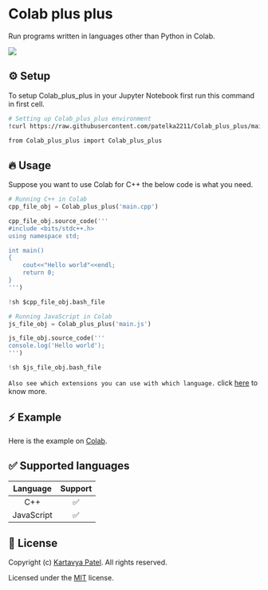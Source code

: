 # Colab plus plus

Run programs written in languages other than Python in Colab.

![](https://opengraph.githubassets.com/1/patelka2211/Colab_plus_plus)

## ⚙️ Setup

To setup Colab_plus_plus in your Jupyter Notebook first run this command in first cell.

```bash
# Setting up Colab_plus_plus environment
!curl https://raw.githubusercontent.com/patelka2211/Colab_plus_plus/main/Colab_plus_plus.py --output Colab_plus_plus.py

from Colab_plus_plus import Colab_plus_plus
```

## 🔥 Usage

Suppose you want to use Colab for C++ the below code is what you need.

```py
# Running C++ in Colab
cpp_file_obj = Colab_plus_plus('main.cpp')

cpp_file_obj.source_code('''
#include <bits/stdc++.h>
using namespace std;

int main()
{
    cout<<"Hello world"<<endl;
    return 0;
}
''')

!sh $cpp_file_obj.bash_file
```

```py
# Running JavaScript in Colab
js_file_obj = Colab_plus_plus('main.js')

js_file_obj.source_code('''
console.log('Hello world');
''')

!sh $js_file_obj.bash_file
```

`Also see which extensions you can use with which language.` click [here](./alternative-extensions.json) to know more.

## ⚡️ Example

Here is the example on [Colab](https://colab.research.google.com/drive/1GJnRiw_JkWBGbat7VjCzEAkJkSENBNLO?usp=sharing "Go to example").

## ✅ Supported languages

|  Language  | Support |
| :--------: | :-----: |
|    C++     |   ✅    |
| JavaScript |   ✅    |

## 📝 License

Copyright (c) [Kartavya Patel](https://github.com/patelka2211 "Kartavya Patel on Github"). All rights reserved.

Licensed under the [MIT](./LICENSE "See license") license.
